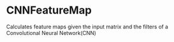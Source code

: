 # CNNFeatureMap
Calculates feature maps given the input matrix and the filters of a Convolutional Neural Network(CNN)
